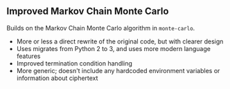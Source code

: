 ## Improved Markov Chain Monte Carlo

Builds on the Markov Chain Monte Carlo algorithm in `monte-carlo`.

- More or less a direct rewrite of the original code, but with clearer design
- Uses migrates from Python 2 to 3, and uses more modern language features
- Improved termination condition handling
- More generic; doesn't include any hardcoded environment variables or information about ciphertext
